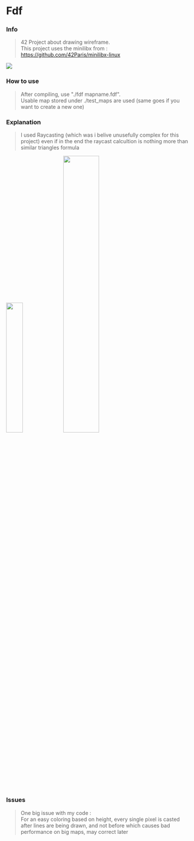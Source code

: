 # Fdf
### Info
  >42 Project about drawing wireframe.<br>
  >This project uses the minilibx from : https://github.com/42Paris/minilibx-linux

![](https://github.com/app-gitKaiwho/Fdf/blob/main/42.gif)

### How to use
  >After compiling, use "./fdf mapname.fdf".<br>
  >Usable map stored under ./test_maps are used (same goes if you want to create a new one)
 
### Explanation
  >I used Raycasting (which was i belive unusefully complex for this project)
  >even if in the end the raycast calcultion is nothing more than similar triangles formula

<img src="https://github.com/app-gitKaiwho/Fdf/assets/71593397/3f303ae4-3cbe-4b50-a8e7-abdc41bcebdc" width="30%" height="30%" />
<img src="https://github.com/app-gitKaiwho/Fdf/assets/71593397/40ac2c03-db3c-461f-8f74-cce3e3c60d0e" width="43.8%" height="43.8%" />

### Issues
  >One big issue with my code :<br>
  >For an easy coloring based on height, every single pixel is casted after lines are being drawn,
  >and not before which causes bad performance on big maps, may correct later
